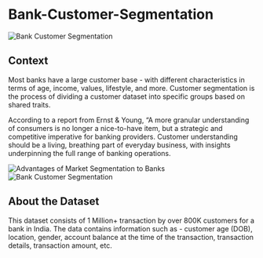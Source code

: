 # Bank-Customer-Segmentation

![Bank Customer Segmentation](https://encrypted-tbn0.gstatic.com/images?q=tbn:ANd9GcRO9Ch45BmBMe3QxmYt6iBRGiPXwJHX4CjB6g&usqp=CAU)

## Context

<p>Most banks have a large customer base - with different characteristics in terms of age, income, values, lifestyle, and more. Customer segmentation is the process of dividing a customer dataset into specific groups based on shared traits.</p>

<p>According to a report from Ernst & Young, “A more granular understanding of consumers is no longer a nice-to-have item, but a strategic and competitive imperative for banking providers. Customer understanding should be a living, breathing part of everyday business, with insights underpinning the full range of banking operations.</p>


![Advantages of Market Segmentation to Banks](https://www.researchgate.net/profile/Elvis-Asiedu/publication/299442738/figure/fig4/AS:538856319614978@1505484766758/Benefits-provided-by-market-segmentation-to-banks.png)
![Bank Customer Segmentation](https://www.saksoft.com/wp-content/uploads/2020/03/Customer-Segmentation-in-Banking.jpg)

## About the Dataset

<p>This dataset consists of 1 Million+ transaction by over 800K customers for a bank in India. The data contains information such as - customer age (DOB), location, gender, account balance at the time of the transaction, transaction details, transaction amount, etc.</p>
